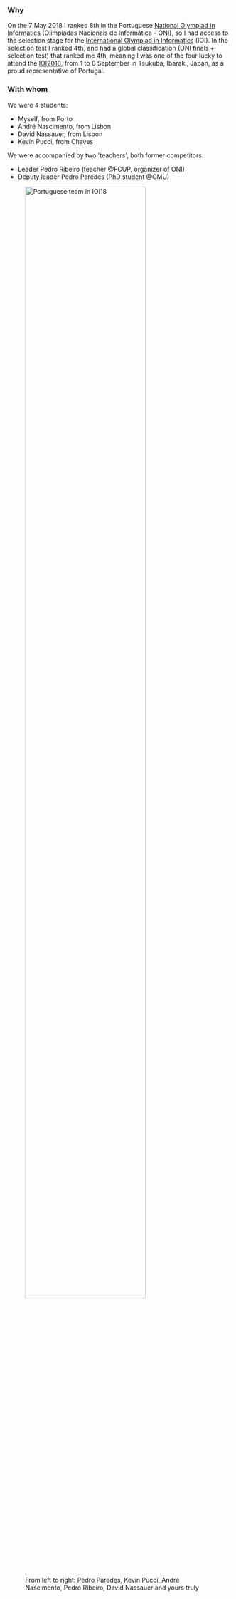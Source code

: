 ### Why

On the 7 May 2018 I ranked 8th in the Portuguese [National Olympiad in Informatics](http://oni.dcc.fc.up.pt/2018/) (Olimpíadas Nacionais de Informática - ONI), so I had access to the selection stage for the [International Olympiad in Informatics](https://ioinformatics.org/) (IOI). In the selection test I ranked 4th, and had a global classification (ONI finals + selection test) that ranked me 4th, meaning I was one of the four lucky to attend the [IOI2018](https://ioi2018.jp/), from 1 to 8 September in Tsukuba, Ibaraki, Japan, as a proud representative of Portugal.

### With whom

We were 4 students:
- Myself, from Porto
- André Nascimento, from Lisbon
- David Nassauer, from Lisbon
- Kevin Pucci, from Chaves

We were accompanied by two 'teachers', both former competitors:
- Leader Pedro Ribeiro (teacher @FCUP, organizer of ONI)
- Deputy leader Pedro Paredes (PhD student @CMU)

<div class="div-of-images">
    <figure>
        <img src="https://i.imgur.com/CBDwWw5.jpg" alt="Portuguese team in IOI18" width="80%" style="display: inline">
        <figcaption>From left to right: Pedro Paredes, Kevin Pucci, André Nascimento, Pedro Ribeiro, David Nassauer and yours truly</figcaption>
    </figure>
</div>
